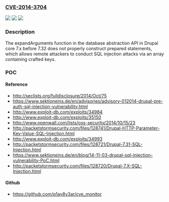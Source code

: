 ### [CVE-2014-3704](https://cve.mitre.org/cgi-bin/cvename.cgi?name=CVE-2014-3704)
![](https://img.shields.io/static/v1?label=Product&message=n%2Fa&color=blue)
![](https://img.shields.io/static/v1?label=Version&message=n%2Fa&color=blue)
![](https://img.shields.io/static/v1?label=Vulnerability&message=n%2Fa&color=brighgreen)

### Description

The expandArguments function in the database abstraction API in Drupal core 7.x before 7.32 does not properly construct prepared statements, which allows remote attackers to conduct SQL injection attacks via an array containing crafted keys.

### POC

#### Reference
- http://seclists.org/fulldisclosure/2014/Oct/75
- https://www.sektioneins.de/en/advisories/advisory-012014-drupal-pre-auth-sql-injection-vulnerability.html
- http://www.exploit-db.com/exploits/34984
- http://www.exploit-db.com/exploits/35150
- http://www.openwall.com/lists/oss-security/2014/10/15/23
- http://packetstormsecurity.com/files/128741/Drupal-HTTP-Parameter-Key-Value-SQL-Injection.html
- http://www.exploit-db.com/exploits/34993
- http://packetstormsecurity.com/files/128721/Drupal-7.31-SQL-Injection.html
- https://www.sektioneins.de/en/blog/14-11-03-drupal-sql-injection-vulnerability-PoC.html
- http://packetstormsecurity.com/files/128720/Drupal-7.X-SQL-Injection.html

#### Github
- https://github.com/p1ay8y3ar/cve_monitor

